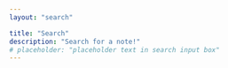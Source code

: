 ```yaml
---
layout: "search" 

title: "Search"
description: "Search for a note!"
# placeholder: "placeholder text in search input box"
---
```

